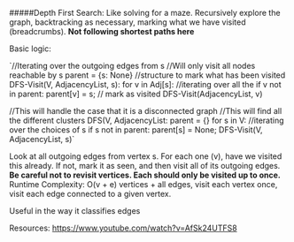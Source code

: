 #####Depth First Search: 
Like solving for a maze.
Recursively explore the graph, backtracking as necessary, marking what we have visited (breadcrumbs). 
**Not following shortest paths here**

Basic logic:

`//Iterating over the outgoing edges from s
//Will only visit all nodes reachable by s
parent = {s: None} //structure to mark what has been visited
DFS-Visit(V, AdjacencyList, s):
  for v in Adj\[s\]: //iterating over all the
    if v not in parent:
       parent\[v\] = s; // mark as visited
       DFS-Visit(AdjacencyList, v)


//This will handle the case that it is a disconnected graph
//This will find all the different clusters
DFS(V, AdjacencyList:
  parent = {}
  for s in V: //iterating over the choices of s
     if s not in parent:
        parent\[s\] = None;
        DFS-Visit(V, AdjacencyList, s)`

Look at all outgoing edges from vertex s. For each one (v), have we visited this already. If not, mark it as seen, and then visit all of its outgoing edges. **Be careful not to revisit vertices. Each should only be visited up to once.**
Runtime Complexity: O(v + e) vertices + all edges, visit each vertex once, visit each edge connected to a given vertex.

Useful in the way it classifies edges

Resources: https://www.youtube.com/watch?v=AfSk24UTFS8